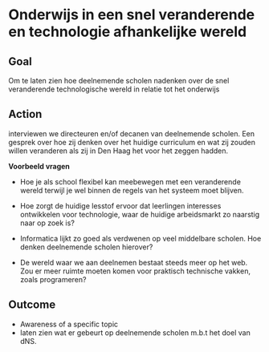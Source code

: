 # Onderwijs in een snel veranderende en technologie afhankelijke wereld

## Goal

Om te laten zien hoe deelnemende scholen nadenken over de snel veranderende technologische wereld in relatie tot het onderwijs

## Action

interviewen we directeuren en/of decanen van deelnemende scholen. Een gesprek over hoe zij denken over het huidige curriculum en wat zij zouden willen veranderen als zij in Den Haag het voor het zeggen hadden.

**Voorbeeld vragen**

* Hoe je als school flexibel kan meebewegen met een veranderende wereld terwijl je wel binnen de regels van het systeem moet blijven.

* Hoe zorgt de huidige lesstof ervoor dat leerlingen interesses ontwikkelen voor technologie, waar de huidige arbeidsmarkt zo naarstig naar op zoek is?

* Informatica lijkt zo goed als verdwenen op veel middelbare scholen. Hoe denken deelnemende scholen hierover?

* De wereld waar we aan deelnemen bestaat steeds meer op het web. Zou er meer ruimte moeten komen voor praktisch technische vakken, zoals programeren?

## Outcome

* Awareness of a specific topic
* laten zien wat er gebeurt op deelnemende scholen m.b.t het doel van dNS.
